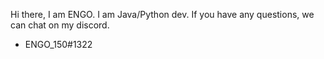 Hi there, I am ENGO. I am Java/Python dev. If you have any questions, we can chat on my discord.
- ENGO_150#1322
